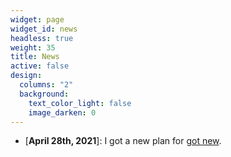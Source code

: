 ```yaml
---
widget: page
widget_id: news
headless: true
weight: 35
title: News
active: false
design:
  columns: "2"
  background:
    text_color_light: false
    image_darken: 0
---
```

* [﻿**April 28th, 2021**]: I got a new plan for [got new](izzeddin.net).